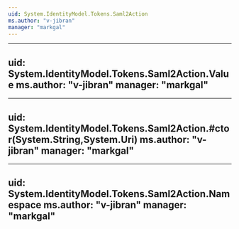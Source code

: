 ```yaml
---
uid: System.IdentityModel.Tokens.Saml2Action
ms.author: "v-jibran"
manager: "markgal"
---
```


---
uid: System.IdentityModel.Tokens.Saml2Action.Value
ms.author: "v-jibran"
manager: "markgal"
---

---
uid: System.IdentityModel.Tokens.Saml2Action.#ctor(System.String,System.Uri)
ms.author: "v-jibran"
manager: "markgal"
---

---
uid: System.IdentityModel.Tokens.Saml2Action.Namespace
ms.author: "v-jibran"
manager: "markgal"
---
